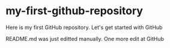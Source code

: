 # my-first-github-repository
Here is my first GitHub repository. Let's get started with GitHub 

README.md was just editted manually. One more edit at GitHub
